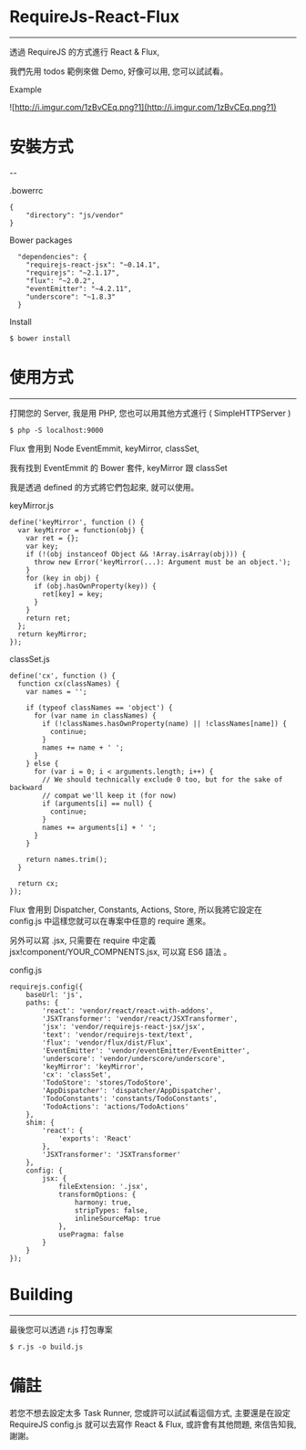 # RequireJs-React-Flux
---

透過 RequireJS 的方式進行 React & Flux,

我們先用 todos 範例來做 Demo, 好像可以用, 您可以試試看。

Example

![http://i.imgur.com/1zBvCEq.png?1](http://i.imgur.com/1zBvCEq.png?1)


# 安裝方式
--

.bowerrc

```
{
	"directory": "js/vendor"
}
```

Bower packages

```
  "dependencies": {
    "requirejs-react-jsx": "~0.14.1",
    "requirejs": "~2.1.17",
    "flux": "~2.0.2",
    "eventEmitter": "~4.2.11",
    "underscore": "~1.8.3"
  }

```

Install

```
$ bower install
```


# 使用方式
---

打開您的 Server, 我是用 PHP, 您也可以用其他方式進行 ( SimpleHTTPServer )

```
$ php -S localhost:9000
```

Flux 會用到 Node EventEmmit, keyMirror, classSet,

我有找到 EventEmmit 的 Bower 套件, keyMirror 跟 classSet 

我是透過 defined 的方式將它們包起來, 就可以使用。

keyMirror.js

```
define('keyMirror', function () {
  var keyMirror = function(obj) {
    var ret = {};
    var key;
    if (!(obj instanceof Object && !Array.isArray(obj))) {
      throw new Error('keyMirror(...): Argument must be an object.');
    }
    for (key in obj) {
      if (obj.hasOwnProperty(key)) {
        ret[key] = key;
      }
    }
    return ret;
  };
  return keyMirror;
});
```

classSet.js

```
define('cx', function () {
  function cx(classNames) {
    var names = '';

    if (typeof classNames == 'object') {
      for (var name in classNames) {
        if (!classNames.hasOwnProperty(name) || !classNames[name]) {
          continue;
        }
        names += name + ' ';
      }
    } else {
      for (var i = 0; i < arguments.length; i++) {
        // We should technically exclude 0 too, but for the sake of backward
        // compat we'll keep it (for now)
        if (arguments[i] == null) {
          continue;
        }
        names += arguments[i] + ' ';
      }
    }

    return names.trim();
  }

  return cx;
});
```

Flux 會用到 Dispatcher, Constants, Actions, Store, 所以我將它設定在 config.js 中這樣您就可以在專案中任意的 require 進來。

另外可以寫 .jsx, 只需要在 require 中定義 jsx!component/YOUR_COMPNENTS.jsx,
可以寫 ES6 語法 。

config.js

```
requirejs.config({
    baseUrl: 'js',
    paths: {
        'react': 'vendor/react/react-with-addons',
        'JSXTransformer': 'vendor/react/JSXTransformer',
        'jsx': 'vendor/requirejs-react-jsx/jsx',
        'text': 'vendor/requirejs-text/text',
        'flux': 'vendor/flux/dist/Flux',
        'EventEmitter': 'vendor/eventEmitter/EventEmitter',
        'underscore': 'vendor/underscore/underscore',
        'keyMirror': 'keyMirror',
        'cx': 'classSet',
        'TodoStore': 'stores/TodoStore',
        'AppDispatcher': 'dispatcher/AppDispatcher',
        'TodoConstants': 'constants/TodoConstants',
        'TodoActions': 'actions/TodoActions'
    },
    shim: {
        'react': {
            'exports': 'React'
        },
        'JSXTransformer': 'JSXTransformer'
    },
    config: {
        jsx: {
            fileExtension: '.jsx',
            transformOptions: {
                harmony: true,
                stripTypes: false,
                inlineSourceMap: true
            },
            usePragma: false
        }
    }
});
```


# Building
---
最後您可以透過 r.js 打包專案

```
$ r.js -o build.js
```


# 備註

若您不想去設定太多 Task Runner, 您或許可以試試看這個方式, 主要還是在設定 RequireJS config.js 就可以去寫作 React & Flux, 或許會有其他問題, 來信告知我, 謝謝。


